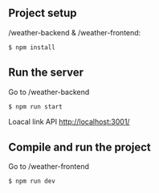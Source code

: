 ## Project setup
/weather-backend & /weather-frontend: 
```bash
$ npm install
```
## Run the server
Go to /weather-backend
```bash
$ npm run start
```
Loacal link API [http://localhost:3001/](http://localhost:3001/)

## Compile and run the project
Go to /weather-frontend
```bash
$ npm run dev
```
